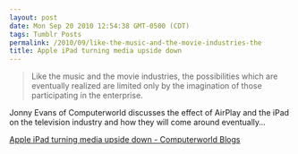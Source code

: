 ```yaml
---
layout: post
date: Mon Sep 20 2010 12:54:38 GMT-0500 (CDT)
tags: Tumblr Posts
permalink: /2010/09/like-the-music-and-the-movie-industries-the
title: Apple iPad turning media upside down
---
```


> Like the music and the movie industries, the possibilities which are eventually realized are limited only by the imagination of those participating in the enterprise.

Jonny Evans of Computerworld discusses the effect of AirPlay and the iPad on the television industry and how they will come around eventually… 

[Apple iPad turning media upside down - Computerworld Blogs](http://blogs.computerworld.com/node/16994)

